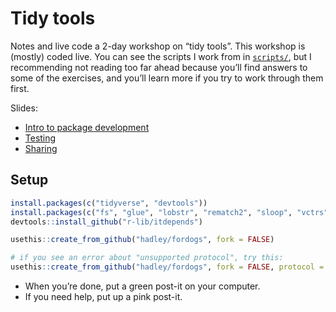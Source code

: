 
<!-- README.md is generated from README.Rmd. Please edit that file -->

# Tidy tools

<!-- badges: start -->

<!-- badges: end -->

Notes and live code a 2-day workshop on “tidy tools”. This workshop is
(mostly) coded live. You can see the scripts I work from in
[`scripts/`](scripts/), but I recommending not reading too far ahead
because you’ll find answers to some of the exercises, and you’ll learn
more if you try to work through them first.

Slides:

  - [Intro to package development](1-intro.pdf)
  - [Testing](2-testing.pdf)
  - [Sharing](3-sharing.pdf)

## Setup

``` r
install.packages(c("tidyverse", "devtools"))
install.packages(c("fs", "glue", "lobstr", "rematch2", "sloop", "vctrs"))
devtools::install_github("r-lib/itdepends")
```

``` r
usethis::create_from_github("hadley/fordogs", fork = FALSE)

# if you see an error about "unsupported protocol", try this:
usethis::create_from_github("hadley/fordogs", fork = FALSE, protocol = "https")
```

  - When you’re done, put a green post-it on your computer.
  - If you need help, put up a pink post-it.
